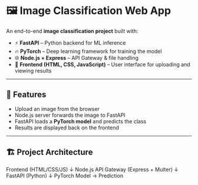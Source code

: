 # 🖼️ Image Classification Web App

An end-to-end **image classification project** built with:

- ⚡ **FastAPI** – Python backend for ML inference  
- 🔥 **PyTorch** – Deep learning framework for training the model  
- 🌐 **Node.js + Express** – API Gateway & file handling  
- 🎨 **Frontend (HTML, CSS, JavaScript)** – User interface for uploading and viewing results  

---

## 🚀 Features
- Upload an image from the browser  
- Node.js server forwards the image to FastAPI  
- FastAPI loads a **PyTorch model** and predicts the class  
- Results are displayed back on the frontend  

---

## 🏗️ Project Architecture
Frontend (HTML/CSS/JS)
↓
Node.js API Gateway (Express + Multer)
↓
FastAPI (Python)
↓
PyTorch Model → Prediction